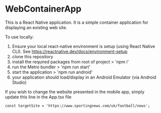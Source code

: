 # WebContainerApp
This is a React Native application.  It is a simple container application for displaying an existing web site. 

To use locally:
1. Ensure your local react-native environment is setup (using React Native CLI). See https://reactnative.dev/docs/environment-setup  
2. clone this repository
3. install the required packages from root of project > 'npm i'
4. run the Metro bundler > 'npm run start'
5. start the application > 'npm run android'
6. your application should load/display in an Android Emulator (via Android Studio)

If you wish to change the website presented in the mobile app, simply update this line in the App.tsx file

`const targetSite = 'https://www.sportingnews.com/uk/football/news';`
